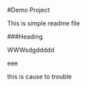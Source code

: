 
#Demo Project 

This is simple readme file

###Heading

WWWsdgddddd 

eee

this is cause to trouble